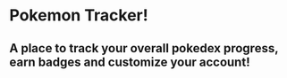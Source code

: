 # Pokemon Tracker!

## A place to track your overall pokedex progress, earn badges and customize your account!

